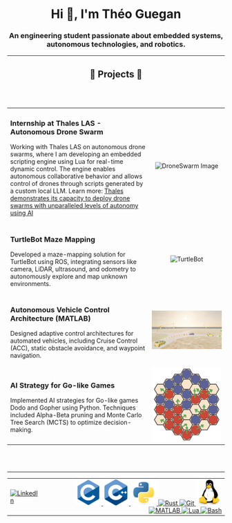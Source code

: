 <h1 align="center">Hi 👋, I'm Théo Guegan</h1>
<h3 align="center">An <b>engineering student</b> passionate about <b>embedded systems</b>, <b>autonomous technologies</b>, and <b>robotics</b>.</h3>

---

<h2 align="center"> 🔭 Projects 🔭 </h2>

<br>
<br>

<table align="center">
    <tr>
        <td style="width: 65%;">
            <h3>Internship at Thales LAS - Autonomous Drone Swarm</h3>
            <p>
                Working with Thales LAS on autonomous drone swarms, where I am developing an embedded scripting engine using Lua for real-time dynamic control.
                The engine enables autonomous collaborative behavior and allows control of drones through scripts generated by a custom local LLM.
                Learn more:
                <a href="https://www.thalesgroup.com/en/worldwide/defence-and-security/press_release/thales-demonstrates-its-capacity-deploy-drone-swarms" target="_blank">
                    Thales demonstrates its capacity to deploy drone swarms with unparalleled levels of autonomy using AI
                </a>
            </p>
        </td>
        <td style="text-align: center;">
            <img src="https://www.thalesgroup.com/sites/default/files/prezly/images/Design%20sans%20titre%20%281%29_0.png" alt="DroneSwarm Image" style="width: auto; object-fit: cover;">
        </td>
    </tr>
    <tr>
        <td style="width: 65%;">
            <h3>TurtleBot Maze Mapping</h3>
            <p>
                Developed a maze-mapping solution for TurtleBot using ROS, integrating sensors like camera, LiDAR, ultrasound, and odometry to autonomously explore and map unknown environments.
            </p>
        </td>
        <td style="text-align: center;">
            <img src="https://robodyne-services.com/wp-content/uploads/2021/10/turtlebot3.png" alt="TurtleBot" style="width: auto; object-fit: cover;">
        </td>
    </tr>
    <tr>
        <td style="width: 65%;">
            <h3>Autonomous Vehicle Control Architecture (MATLAB)</h3>
            <p>
                Designed adaptive control architectures for automated vehicles, including Cruise Control (ACC), static obstacle avoidance, and waypoint navigation.
            </p>
        </td>
        <td style="text-align: center;">
            <img src="https://github.com/theguega/Autonomous-Vehicles-Decisions-Control/blob/main/doc/doc1.jpg?raw=true" alt="Project Image" style="width: auto; object-fit: cover;">
        </td>
    </tr>
    <tr>
        <td style="width: 65%;">
            <h3>AI Strategy for Go-like Games</h3>
            <p>
                Implemented AI strategies for Go-like games Dodo and Gopher using Python. Techniques included Alpha-Beta pruning and Monte Carlo Tree Search (MCTS) to optimize decision-making.
            </p>
        </td>
        <td style="text-align: center;">
            <img src="https://github.com/theguega/AI-for-Go-like-game/blob/main/doc/dodo.jpg?raw=true" alt="Project Image" style="max-heignt: 200px; width: auto; object-fit: cover;">
        </td>
    </tr>
</table>

<br>
<br>

---
<table style="width: 100%;">
    <tr>
        <td style="text-align: left;">
            <a href="https://linkedin.com/in/guegan-theo" target="_blank">
                <img src="https://img.icons8.com/ios-filled/50/000000/linkedin.png" alt="LinkedIn" width="60" height="60"/>
            </a>
        </td>
        <td style="text-align: right;">
            <a href="https://www.cprogramming.com/" target="_blank">
                <img src="https://raw.githubusercontent.com/devicons/devicon/master/icons/c/c-original.svg" alt="C" width="60" height="60"/>
            </a>
            <a href="https://www.w3schools.com/cpp/" target="_blank">
                <img src="https://raw.githubusercontent.com/devicons/devicon/master/icons/cplusplus/cplusplus-original.svg" alt="C++" width="60" height="60"/>
            </a>
            <a href="https://www.python.org" target="_blank">
                <img src="https://raw.githubusercontent.com/devicons/devicon/master/icons/python/python-original.svg" alt="Python" width="60" height="60"/>
            </a>
            <a href="https://www.rust-lang.org" target="_blank">
                <img src="https://static-00.iconduck.com/assets.00/rust-icon-2048x2048-lfzjbuc7.png" alt="Rust" width="60" height="60"/>
            </a>
            <a href="https://git-scm.com/" target="_blank">
                <img src="https://www.vectorlogo.zone/logos/git-scm/git-scm-icon.svg" alt="Git" width="60" height="60"/>
            </a>
            <a href="https://www.linux.org/" target="_blank">
                <img src="https://raw.githubusercontent.com/devicons/devicon/master/icons/linux/linux-original.svg" alt="Linux" width="60" height="60"/>
            </a>
            <a href="https://www.mathworks.com/" target="_blank">
                <img src="https://upload.wikimedia.org/wikipedia/commons/2/21/Matlab_Logo.png" alt="MATLAB" width="60" height="60"/>
            </a>
            <a href="https://www.lua.org/" target="_blank">
                <img src="https://upload.wikimedia.org/wikipedia/commons/c/cf/Lua-Logo.svg" alt="Lua" width="60" height="60"/>
            </a>
            <a href="https://www.gnu.org/savannah-checkouts/gnu/bash/manual/bash.html" target="_blank">
                <img src="https://encrypted-tbn0.gstatic.com/images?q=tbn:ANd9GcS2KKbij-vaM7uwKs7w7uRV3OGczoTnecAhpg&s" alt="Bash" width="60" height="60"/>
            </a>
        </td>
    </tr>
</table>
